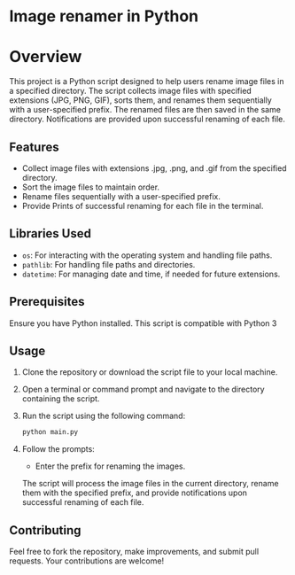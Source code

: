 # Image renamer in Python
# Overview

This project is a Python script designed to help users rename image files in a specified directory. The script collects image files with specified extensions (JPG, PNG, GIF), sorts them, and renames them sequentially with a user-specified prefix. The renamed files are then saved in the same directory. Notifications are provided upon successful renaming of each file.

## Features

- Collect image files with extensions .jpg, .png, and .gif from the specified directory.
- Sort the image files to maintain order.
- Rename files sequentially with a user-specified prefix.
- Provide Prints of successful renaming for each file in the terminal.

## Libraries Used

- `os`: For interacting with the operating system and handling file paths.
- `pathlib`: For handling file paths and directories.
- `datetime`: For managing date and time, if needed for future extensions.

## Prerequisites

Ensure you have Python installed. This script is compatible with Python 3

## Usage

1. Clone the repository or download the script file to your local machine.

2. Open a terminal or command prompt and navigate to the directory containing the script.

3. Run the script using the following command:

    ```bash
    python main.py
    ```

4. Follow the prompts:

    - Enter the prefix for renaming the images.
    
    The script will process the image files in the current directory, rename them with the specified prefix, and provide notifications upon successful renaming of each file.

## Contributing

Feel free to fork the repository, make improvements, and submit pull requests. Your contributions are welcome!
